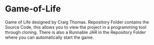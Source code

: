 # Game-of-Life
Game of Life designed by Craig Thomas. 
Repository Folder contains the Source Code, this allows you to view the project in a programming tool through cloning. 
There is also a Runnable JAR in the Repository Folder where you can automatically start the game.
